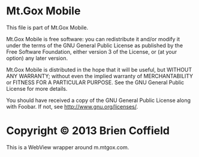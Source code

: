 Mt.Gox Mobile
=====
This file is part of Mt.Gox Mobile.

Mt.Gox Mobile is free software: you can redistribute it and/or modify
it under the terms of the GNU General Public License as published by
the Free Software Foundation, either version 3 of the License, or
(at your option) any later version.

Mt.Gox Mobile is distributed in the hope that it will be useful,
but WITHOUT ANY WARRANTY; without even the implied warranty of
MERCHANTABILITY or FITNESS FOR A PARTICULAR PURPOSE.  See the
GNU General Public License for more details.

You should have received a copy of the GNU General Public License
along with Foobar.  If not, see <http://www.gnu.org/licenses/>.

Copyright © 2013 Brien Coffield
=====

This is a WebView wrapper around m.mtgox.com.
